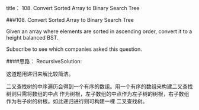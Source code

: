 title：
108. Convert Sorted Array to Binary Search Tree

###108. Convert Sorted Array to Binary Search Tree

Given an array where elements are sorted in ascending order,
convert it to a height balanced BST.

Subscribe to see which companies asked this question.

####思路：
RecursiveSolution:

这道题用递归来解比较简洁。

二叉查找树的中序遍历会得到一个有序的数组。用一个有序的数组来构建二叉查找树则只需将数组的中点
作为树根，左子数组的中点作为左子树的树根，右子数组作为右子树的树根。如此递归进行则可构建一棵
二叉查找树。
